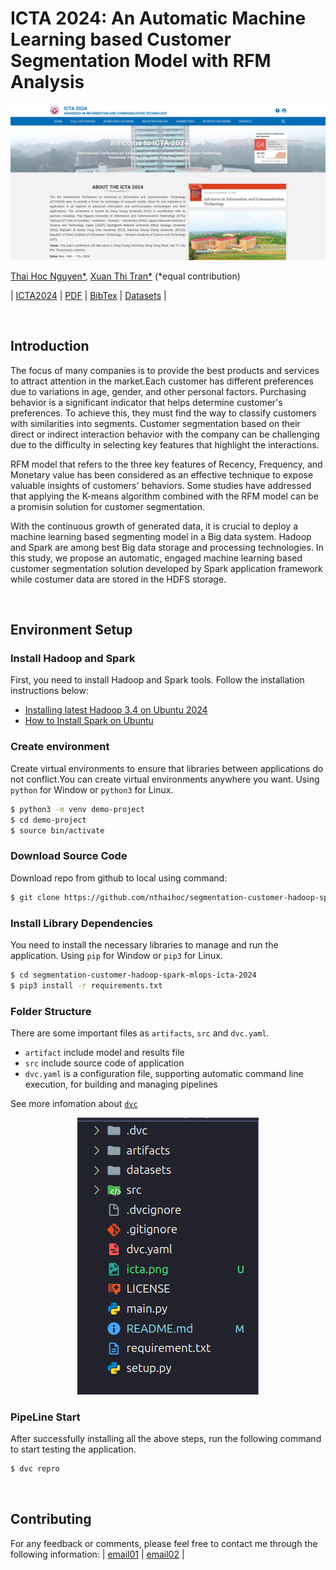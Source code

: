 # ICTA 2024: An Automatic Machine Learning based Customer Segmentation Model with RFM Analysis

<img src="icta.png" alt="icta" style=auto/>

[Thai Hoc Nguyen*](https://nthaihoc.github.io/about-me/), [Xuan Thi Tran*](https://nthaihoc.github.io/about-me/) (*equal contribution)

| [ICTA2024](https://icta.hvu.edu.vn/) | [PDF](https://) | [BibTex](https://) | [Datasets](https://) |

&nbsp;

## Introduction
The focus of many companies is to provide the best products and services to attract attention in the market.Each customer has different preferences due to variations in age, gender, and other personal factors. Purchasing behavior is a significant indicator that helps determine customer's preferences. To achieve this, they must find the way to classify customers with similarities into segments. Customer segmentation based on their direct or indirect interaction behavior with the company can be challenging due to the difficulty in selecting key features that highlight the interactions.

RFM model that refers to the three key features of Recency, Frequency, and Monetary value has been considered as an effective technique to expose valuable insights of customers' behaviors. Some studies have addressed that applying the K-means algorithm combined with the RFM model can be a promisin solution for customer segmentation. 

With the continuous growth of generated data, it is crucial to deploy a machine learning based segmenting model in a Big data system. Hadoop and Spark are among best Big data storage and processing technologies. In this study, we propose an automatic, engaged machine learning based customer segmentation solution developed by Spark application framework while costumer data are stored in the HDFS storage. 

&nbsp;

## Environment Setup

### Install Hadoop and Spark
First, you need to install Hadoop and Spark tools. Follow the installation instructions below:
- [Installing latest Hadoop 3.4 on Ubuntu 2024](https://medium.com/@nsidana123/installing-latest-hadoop-3-4-on-ubuntu-2024-easy-installation-guide-874f889fede7)
- [How to Install Spark on Ubuntu](https://medium.com/@redswitches/how-to-install-spark-on-ubuntu-965266d290d6)
 
### Create environment
Create virtual environments to ensure that libraries between applications do not conflict.You can create virtual environments anywhere you want. Using `python` for Window or `python3` for Linux.

```bash
$ python3 -m venv demo-project
$ cd demo-project
$ source bin/activate
```
### Download Source Code
Download repo from github to local using command:

```bash
$ git clone https://github.com/nthaihoc/segmentation-customer-hadoop-spark-mlops-icta-2024.git
```

### Install Library Dependencies 

You need to install the necessary libraries to manage and run the application. Using `pip` for Window or `pip3` for Linux.

```bash
$ cd segmentation-customer-hadoop-spark-mlops-icta-2024
$ pip3 install -r requirements.txt
```

### Folder Structure

There are some important files as `artifacts`, `src` and `dvc.yaml`.

+ `artifact` include model and results file
+ `src` include source code of application
+ `dvc.yaml` is a configuration file, supporting automatic command line execution, for building and managing pipelines

See more infomation about [`dvc`](https://dvc.org/)

<div style="text-align: center;">
    <img src="folder_structure.png" alt="folder structure" style="auto;" />
</div>

### PipeLine Start

After successfully installing all the above steps, run the following command to start testing the application.

```bash
$ dvc repro
```

&nbsp;

## Contributing
For any feedback or comments, please feel free to contact me through the following information:
| [email01](mailto:thaihoc.ictu@gmail.com) | [email02](mailto:thaihocit02@gmail.com) |
